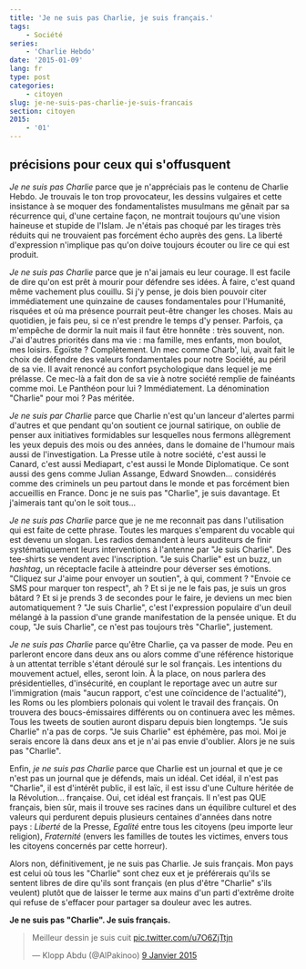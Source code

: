 ```yaml
---
title: 'Je ne suis pas Charlie, je suis français.'
tags:
    - Société
series:
    - 'Charlie Hebdo'
date: '2015-01-09'
lang: fr
type: post
categories:
    - citoyen
slug: je-ne-suis-pas-charlie-je-suis-francais
section: citoyen
2015:
    - '01'
---
```


## précisions pour ceux qui s'offusquent

<!--more-->

_Je ne suis pas Charlie_ parce que je n'appréciais pas le contenu de Charlie Hebdo. Je trouvais le ton trop provocateur, les dessins vulgaires et cette insistance à se moquer des fondamentalistes musulmans me gênait par sa récurrence qui, d'une certaine façon, ne montrait toujours qu'une vision haineuse et stupide de l'Islam. Je n'étais pas choqué par les tirages très réduits qui ne trouvaient pas forcément écho auprès des gens. La liberté d'expression n'implique pas qu'on doive toujours écouter ou lire ce qui est produit.

_Je ne suis pas Charlie_ parce que je n'ai jamais eu leur courage. Il est facile de dire qu'on est prêt à mourir pour défendre ses idées. À faire, c'est quand même vachement plus couillu. Si j'y pense, je dois bien pouvoir citer immédiatement une quinzaine de causes fondamentales pour l'Humanité, risquées et où ma présence pourrait peut-être changer les choses. Mais au quotidien, je fais peu, si ce n'est prendre le temps d'y penser. Parfois, ça m'empêche de dormir la nuit mais il faut être honnête&nbsp;: très souvent, non. J'ai d'autres priorités dans ma vie&nbsp;: ma famille, mes enfants, mon boulot, mes loisirs. Égoïste&nbsp;? Complètement. Un mec comme Charb', lui, avait fait le choix de défendre des valeurs fondamentales pour notre Société, au péril de sa vie. Il avait renoncé au confort psychologique dans lequel je me prélasse. Ce mec-là a fait don de sa vie à notre société remplie de fainéants comme moi. Le Panthéon pour lui&nbsp;? Immédiatement. La dénomination "Charlie" pour moi&nbsp;? Pas méritée.

_Je ne suis par Charlie_ parce que Charlie n'est qu'un lanceur d'alertes parmi d'autres et que pendant qu'on soutient ce journal satirique, on oublie de penser aux initiatives formidables sur lesquelles nous fermons allègrement les yeux depuis des mois ou des années, dans le domaine de l'humour mais aussi de l'investigation. La Presse utile à notre société, c'est aussi le Canard, c'est aussi Mediapart, c'est aussi le Monde Diplomatique. Ce sont aussi des gens comme Julian Assange, Edward Snowden… considérés comme des criminels un peu partout dans le monde et pas forcément bien accueillis en France. Donc je ne suis pas "Charlie", je suis davantage. Et j'aimerais tant qu'on le soit tous…

_Je ne suis pas Charlie_ parce que je ne me reconnait pas dans l'utilisation qui est faite de cette phrase. Toutes les marques s'emparent du vocable qui est devenu un slogan. Les radios demandent à leurs auditeurs de finir systématiquement leurs interventions à l'antenne par "Je suis Charlie". Des tee-shirts se vendent avec l'inscription. "Je suis Charlie" est un buzz, un _hashtag_, un réceptacle facile à atteindre pour déverser ses émotions. "Cliquez sur J'aime pour envoyer un soutien", à qui, comment&nbsp;? "Envoie ce SMS pour marquer ton respect", ah&nbsp;? Et si je ne le fais pas, je suis un gros bâtard&nbsp;? Et si je prends 3 de secondes pour le faire, je deviens un mec bien automatiquement&nbsp;? "Je suis Charlie", c'est l'expression populaire d'un deuil mélangé à la passion d'une grande manifestation de la pensée unique. Et du coup, "Je suis Charlie", ce n'est pas toujours très "Charlie", justement.

_Je ne suis pas Charlie_ parce qu'être Charlie, ça va passer de mode. Peu en parleront encore dans deux ans ou alors comme d'une référence historique à un attentat terrible s'étant déroulé sur le sol français. Les intentions du mouvement actuel, elles, seront loin. À la place, on nous parlera des présidentielles, d'insécurité, en couplant le reportage avec un autre sur l'immigration (mais "aucun rapport, c'est une coïncidence de l'actualité"), les Roms ou les plombiers polonais qui volent le travail des français. On trouvera des boucs-émissaires différents ou on continuera avec les mêmes. Tous les tweets de soutien auront disparu depuis bien longtemps. "Je suis Charlie" n'a pas de corps. "Je suis Charlie" est éphémère, pas moi. Moi je serais encore là dans deux ans et je n'ai pas envie d'oublier. Alors je ne suis pas "Charlie".

Enfin, _je ne suis pas Charlie_ parce que Charlie est un journal et que je ce n'est pas un journal que je défends, mais un idéal. Cet idéal, il n'est pas "Charlie", il est d'intérêt public, il est laïc, il est issu d'une Culture héritée de la Révolution… française. Oui, cet idéal est français. Il n'est pas QUE français, bien sûr, mais il trouve ses racines dans un équilibre culturel et des valeurs qui perdurent depuis plusieurs centaines d'années dans notre pays&nbsp;: _Liberté_ de la Presse, _Egalité_ entre tous les citoyens (peu importe leur religion), _Fraternité_ (envers les familles de toutes les victimes, envers tous les citoyens concernés par cette horreur).

Alors non, définitivement, je ne suis pas Charlie. Je suis français. Mon pays est celui où tous les "Charlie" sont chez eux et je préférerais qu'ils se sentent libres de dire qu'ils sont français (en plus d'être "Charlie" s'ils veulent) plutôt que de laisser le terme aux mains d'un parti d'extrême droite qui refuse de s'effacer pour partager sa douleur avec les autres.

**Je ne suis pas "Charlie". Je suis français.**

<blockquote class="twitter-tweet" lang="fr"><p lang="fr" dir="ltr">Meilleur dessin je suis cuit <a href="http://t.co/u7O6ZjTtjn">pic.twitter.com/u7O6ZjTtjn</a></p>&mdash; Klopp Abdu (@AlPakinoo) <a href="https://twitter.com/AlPakinoo/status/553579359614038016">9 Janvier 2015</a></blockquote>
<script async src="//platform.twitter.com/widgets.js" charset="utf-8"></script>
